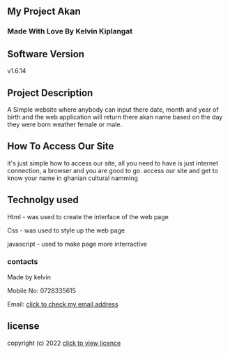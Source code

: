 ## My Project Akan


### Made With Love By Kelvin Kiplangat

## Software Version

v1.6.14

## Project Description

A Simple website where anybody can input there date, month and year of birth and the web application will return there akan name based on the day they were born weather female or male.

## How To Access Our Site

it's just simple how to access our site, all you need to have is just internet connection, a browser and you are good to go. access our site  and get to know your name in ghanian cultural namming

## Technolgy used

Html - was used to create the interface of the web page

Css - was used to style up the web page

javascript - used to make page more interractive

### contacts

Made by kelvin

Mobile No: 0728335615

Email: [click to check my email address](kelvinkipla@gmail.com)

## license

copyright (c) 2022 [click to view licence](license)

